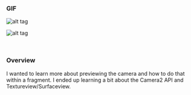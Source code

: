 


<h3>GIF</h3>

![alt tag](https://github.com/langsmith/CamSwipe/blob/master/camswipeicon.png?raw=true)

![alt tag](https://github.com/langsmith/CamSwipe/blob/master/CamSwipe-GIF.gif?raw=true)


</br>

<h3>Overview</h3>
I wanted to learn more about previewing the camera and how to do that within a fragment. I ended up learning a bit about
the Camera2 API and Textureview/Surfaceview.
